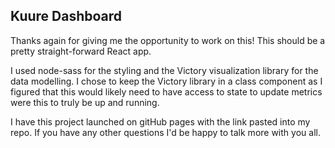 
## Kuure Dashboard
  
  Thanks again for giving me the opportunity to work on this! This should be a pretty straight-forward React app. 

  I used node-sass for the styling and the Victory visualization library for the data modelling. I chose to keep the Victory library in a class component as I figured that this would likely need to have access to state to update metrics were this to truly be up and running. 

  I have this project launched on gitHub pages with the link pasted into my repo. If you have any other questions I'd be happy to talk more with you all. 
